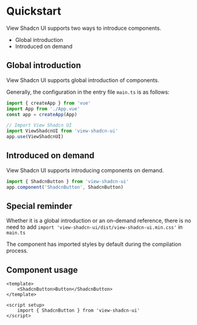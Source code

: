 # Quickstart

View Shadcn UI supports two ways to introduce components.

- Global introduction
- Introduced on demand

## Global introduction

View Shadcn UI supports global introduction of components.

Generally, the configuration in the entry file `main.ts` is as follows:

```ts
import { createApp } from 'vue'
import App from './App.vue'
const app = createApp(App)

// Import View Shadcn UI
import ViewShadcnUI from 'view-shadcn-ui'
app.use(ViewShadcnUI)
```

## Introduced on demand

View Shadcn UI supports introducing components on demand.

```ts
import { ShadcnButton } from 'view-shadcn-ui'
app.component('ShadcnButton', ShadcnButton)
```

## Special reminder

Whether it is a global introduction or an on-demand reference, there is no need to add `import 'view-shadcn-ui/dist/view-shadcn-ui.min.css'` in `main.ts`

The component has imported styles by default during the compilation process.

## Component usage

```vue
<template>
    <ShadcnButton>Button</ShadcnButton>
</template>

<script setup>
    import { ShadcnButton } from 'view-shadcn-ui'
</script>
```
